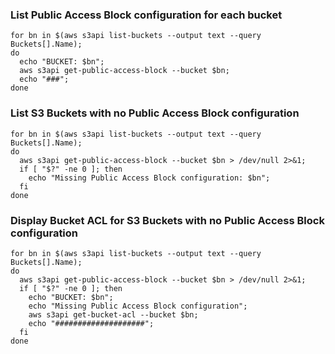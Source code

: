 ### List Public Access Block configuration for each bucket

    for bn in $(aws s3api list-buckets --output text --query Buckets[].Name); 
    do 
      echo "BUCKET: $bn"; 
      aws s3api get-public-access-block --bucket $bn; 
      echo "###"; 
    done

### List S3 Buckets with no Public Access Block configuration

    for bn in $(aws s3api list-buckets --output text --query Buckets[].Name); 
    do 
      aws s3api get-public-access-block --bucket $bn > /dev/null 2>&1;
      if [ "$?" -ne 0 ]; then
        echo "Missing Public Access Block configuration: $bn";
      fi
    done

### Display Bucket ACL for S3 Buckets with no Public Access Block configuration

    for bn in $(aws s3api list-buckets --output text --query Buckets[].Name); 
    do 
      aws s3api get-public-access-block --bucket $bn > /dev/null 2>&1;
      if [ "$?" -ne 0 ]; then
        echo "BUCKET: $bn";
        echo "Missing Public Access Block configuration";
        aws s3api get-bucket-acl --bucket $bn;
        echo "####################";
      fi
    done
